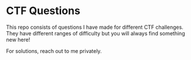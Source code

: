 # CTF Questions 

This repo consists of questions I have made for different CTF challenges. They have different ranges of difficulty but you will always find something new here!

For solutions, reach out to me privately.
